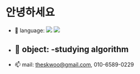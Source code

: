 # 안녕하세요

- 🔭 language: <img src="https://img.shields.io/badge/-00599C?style=flat-square&logo=cplusplus&logoColor=white"/>
  <img src="https://img.shields.io/badge/Java-007396?style=flat-square&logo=openjdk&logoColor=white"/>
- 🌱 object:
  -studying algorithm
  -
- 📫 mail: theskwoo@gmail.com, 010-6589-0229
<!-- 왼쪽에 solved.ac / BOJ 프로필 카드(잔디와 문제풀이 스탯 보이는 카드) -->
<!--[![BOJ Profile](https://boj.profilecard.kr/info?username=rkdtjddn)](https://solved.ac/profile/rkdtjddn)-->
<!-- 그래프(잔디)-->
<!--<img src="https://mazandi.herokuapp.com/api?handle=rkdtjddn&theme=warm"/>-->
